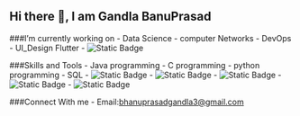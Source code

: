 ## Hi there 👋, I am Gandla BanuPrasad

 ###I’m currently working on
        - Data Science
        - computer Networks
        - DevOps
        - UI_Design Flutter
        - ![Static Badge](https://img.shields.io/badge/Github-black?style=flat-square&logo=github&logoColor=white&logoSize=auto)
        
###Skills and Tools
        - Java programming
        - C programming
        - python programming
        - SQL
       - ![Static Badge](https://img.shields.io/badge/c-purple?style=flat&logo=c&logoColor=white&logoSize=auto)
        - ![Static Badge](https://img.shields.io/badge/HTML-orange?style=social&logo=html5&logoColor=orange&logoSize=auto)
        - ![Static Badge](https://img.shields.io/badge/css-blue?style=flat-square&logo=css&logoColor=white&logoSize=auto)
        - ![Static Badge](https://img.shields.io/badge/Nodejs-green?style=for-the-badge&logo=nodedotjs&logoColor=white&logoSize=auto)
        - ![Static Badge](https://img.shields.io/badge/R%20programming-lightblue?style=plastic&logo=rstudioide&logoColor=white&logoSize=auto)

###Connect With me
       - Email:bhanuprasadgandla3@gmail.com
